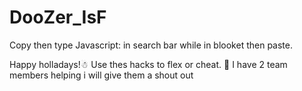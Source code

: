 # DooZer_IsF 
 Copy then type Javascript: in search bar while in blooket then paste.
 
 
 Happy holladays!☃ 
 Use thes hacks to flex or cheat. 💯
I have 2 team members helping i will give them a shout out
